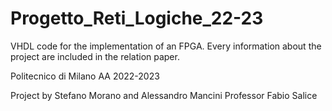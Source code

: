 # Progetto_Reti_Logiche_22-23

VHDL code for the implementation of an FPGA. Every information about the project are included in the relation paper.

Politecnico di Milano
AA 2022-2023

Project by Stefano Morano and Alessandro Mancini
Professor Fabio Salice
